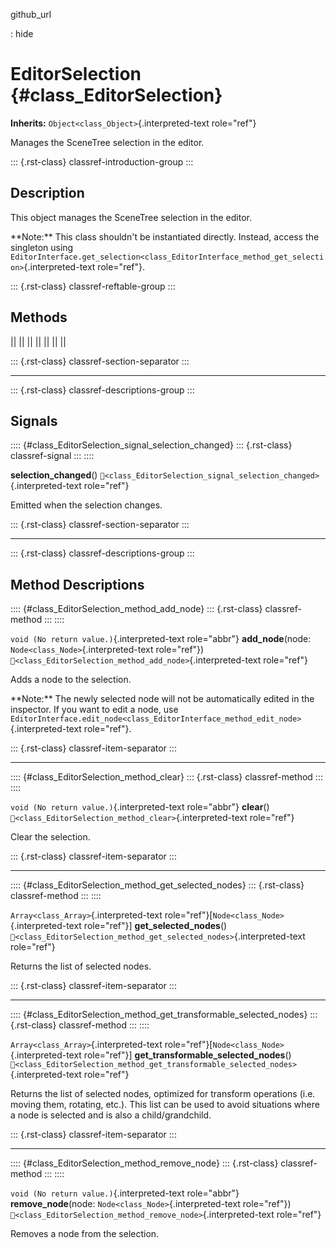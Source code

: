 github_url

:   hide

# EditorSelection {#class_EditorSelection}

**Inherits:** `Object<class_Object>`{.interpreted-text role="ref"}

Manages the SceneTree selection in the editor.

::: {.rst-class}
classref-introduction-group
:::

## Description

This object manages the SceneTree selection in the editor.

\*\*Note:\*\* This class shouldn\'t be instantiated directly. Instead,
access the singleton using
`EditorInterface.get_selection<class_EditorInterface_method_get_selection>`{.interpreted-text
role="ref"}.

::: {.rst-class}
classref-reftable-group
:::

## Methods

||
||
||
||
||
||
||

::: {.rst-class}
classref-section-separator
:::

------------------------------------------------------------------------

::: {.rst-class}
classref-descriptions-group
:::

## Signals

:::: {#class_EditorSelection_signal_selection_changed}
::: {.rst-class}
classref-signal
:::
::::

**selection_changed**()
`🔗<class_EditorSelection_signal_selection_changed>`{.interpreted-text
role="ref"}

Emitted when the selection changes.

::: {.rst-class}
classref-section-separator
:::

------------------------------------------------------------------------

::: {.rst-class}
classref-descriptions-group
:::

## Method Descriptions

:::: {#class_EditorSelection_method_add_node}
::: {.rst-class}
classref-method
:::
::::

`void (No return value.)`{.interpreted-text role="abbr"}
**add_node**(node: `Node<class_Node>`{.interpreted-text role="ref"})
`🔗<class_EditorSelection_method_add_node>`{.interpreted-text
role="ref"}

Adds a node to the selection.

\*\*Note:\*\* The newly selected node will not be automatically edited
in the inspector. If you want to edit a node, use
`EditorInterface.edit_node<class_EditorInterface_method_edit_node>`{.interpreted-text
role="ref"}.

::: {.rst-class}
classref-item-separator
:::

------------------------------------------------------------------------

:::: {#class_EditorSelection_method_clear}
::: {.rst-class}
classref-method
:::
::::

`void (No return value.)`{.interpreted-text role="abbr"} **clear**()
`🔗<class_EditorSelection_method_clear>`{.interpreted-text role="ref"}

Clear the selection.

::: {.rst-class}
classref-item-separator
:::

------------------------------------------------------------------------

:::: {#class_EditorSelection_method_get_selected_nodes}
::: {.rst-class}
classref-method
:::
::::

`Array<class_Array>`{.interpreted-text
role="ref"}\[`Node<class_Node>`{.interpreted-text role="ref"}\]
**get_selected_nodes**()
`🔗<class_EditorSelection_method_get_selected_nodes>`{.interpreted-text
role="ref"}

Returns the list of selected nodes.

::: {.rst-class}
classref-item-separator
:::

------------------------------------------------------------------------

:::: {#class_EditorSelection_method_get_transformable_selected_nodes}
::: {.rst-class}
classref-method
:::
::::

`Array<class_Array>`{.interpreted-text
role="ref"}\[`Node<class_Node>`{.interpreted-text role="ref"}\]
**get_transformable_selected_nodes**()
`🔗<class_EditorSelection_method_get_transformable_selected_nodes>`{.interpreted-text
role="ref"}

Returns the list of selected nodes, optimized for transform operations
(i.e. moving them, rotating, etc.). This list can be used to avoid
situations where a node is selected and is also a child/grandchild.

::: {.rst-class}
classref-item-separator
:::

------------------------------------------------------------------------

:::: {#class_EditorSelection_method_remove_node}
::: {.rst-class}
classref-method
:::
::::

`void (No return value.)`{.interpreted-text role="abbr"}
**remove_node**(node: `Node<class_Node>`{.interpreted-text role="ref"})
`🔗<class_EditorSelection_method_remove_node>`{.interpreted-text
role="ref"}

Removes a node from the selection.
